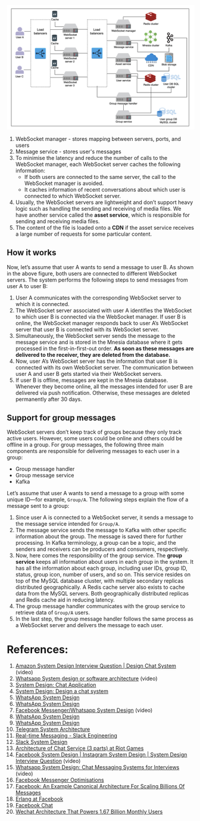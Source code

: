 
![](../../../_Attachments/Pasted%20image%2020240128142009.png)

1. WebSocket manager - stores mapping between servers, ports, and users
2. Message service - stores user's messages
3. To minimise the latency and reduce the number of calls to the WebSocket manager, each WebSocket server caches the following information:
	- If both users are connected to the same server, the call to the WebSocket manager is avoided.
	- It caches information of recent conversations about which user is connected to which WebSocket server.
4. Usually, the WebSocket servers are lightweight and don’t support heavy logic such as handling the sending and receiving of media files. We have another service called the **asset service**, which is responsible for sending and receiving media files.
5. The content of the file is loaded onto a **CDN** if the asset service receives a large number of requests for some particular content.

## How it works

Now, let’s assume that user A wants to send a message to user B. As shown in the above figure, both users are connected to different WebSocket servers. The system performs the following steps to send messages from user A to user B:

1. User A communicates with the corresponding WebSocket server to which it is connected.
2. The WebSocket server associated with user A identifies the WebSocket to which user B is connected via the WebSocket manager. If user B is online, the WebSocket manager responds back to user A’s WebSocket server that user B is connected with its WebSocket server.
3. Simultaneously, the WebSocket server sends the message to the message service and is stored in the Mnesia database where it gets processed in the first-in-first-out order. **As soon as these messages are delivered to the receiver, they are deleted from the database.**
4. Now, user A’s WebSocket server has the information that user B is connected with its own WebSocket server. The communication between user A and user B gets started via their WebSocket servers.
5. If user B is offline, messages are kept in the Mnesia database. Whenever they become online, all the messages intended for user B are delivered via push notification. Otherwise, these messages are deleted permanently after 30 days.

## Support for group messages

WebSocket servers don’t keep track of groups because they only track active users. However, some users could be online and others could be offline in a group. For group messages, the following three main components are responsible for delivering messages to each user in a group:
- Group message handler
- Group message service
- Kafka

Let’s assume that user A wants to send a message to a group with some unique ID—for example, `Group/A`. The following steps explain the flow of a message sent to a group:

1. Since user A is connected to a WebSocket server, it sends a message to the message service intended for `Group/A`.
2. The message service sends the message to Kafka with other specific information about the group. The message is saved there for further processing. In Kafka terminology, a group can be a topic, and the senders and receivers can be producers and consumers, respectively.
3. Now, here comes the responsibility of the group service. The **group service** keeps all information about users in each group in the system. It has all the information about each group, including user IDs, group ID, status, group icon, number of users, and so on. This service resides on top of the MySQL database cluster, with multiple secondary replicas distributed geographically. A Redis cache server also exists to cache data from the MySQL servers. Both geographically distributed replicas and Redis cache aid in reducing latency.
4. The group message handler communicates with the group service to retrieve data of `Group/A` users.
5. In the last step, the group message handler follows the same process as a WebSocket server and delivers the message to each user.

# References:

1. [Amazon System Design Interview Question | Design Chat System](https://www.youtube.com/watch?v=FqpEKEfForY&list=PLOAph0xkZvSuqy8yq_0D6NEABhmSTRYrN&index=9) (video)
2. [Whatsapp System design or software architecture](https://www.youtube.com/watch?v=L7LtmfFYjc4&list=PLkQkbY7JNJuBoTemzQfjym0sqbOHt5fnV&index=9) (video)
3. [System Design: Chat Application](https://medium.com/@m.romaniiuk/system-design-chat-application-1d6fbf21b372)
4. [System Design: Design a chat system](https://medium.com/@ishwarya1011.hidkimath/system-design-design-a-chat-system-e0056fb093d1)
5. [WhatsApp System Design](https://jinlow.medium.com/whatsapp-system-design-3750ef4d8b80)
6. [WhatsApp System Design](https://medium.com/@karan99/system-design-whatsapp-791c6c201161)
7. [Facebook Messenger/Whatsapp System Design](https://www.youtube.com/watch?v=RjQjbJ2UJDg) (video)
8. [WhatsApp System Design](https://levelup.gitconnected.com/whatsapp-system-design-14f0fbc1c1f5)
9. [WhatsApp System Design](https://jinlow.medium.com/whatsapp-system-design-3750ef4d8b80)
10. [Telegram System Architecture](https://interviewnoodle.com/telegram-system-architecture-ddf9f7d358de)
11. [Real-time Messaging - Slack Engineering](https://slack.engineering/real-time-messaging/)
12. [Slack System Design](https://faun.pub/slack-system-design-ce91167a8cc7)
13. [Architecture of Chat Service (3 parts) at Riot Games](https://engineering.riotgames.com/news/chat-service-architecture-persistence)
14. [Facebook System Design | Instagram System Design | System Design Interview Question](https://www.youtube.com/watch?v=9-hjBGxuiEs) (video)
15. [Whatsapp System Design: Chat Messaging Systems for Interviews](https://www.youtube.com/watch?v=vvhC64hQZMk&list=PLMCXHnjXnTnvo6alSjVkgxV-VH6EPyvoX&index=9) (video)
16. [Facebook Messenger Optimisations](https://spectrum.ieee.org/how-facebooks-software-engineers-prepare-messenger-for-new-years-eve)
17. [Facebook: An Example Canonical Architecture For Scaling Billions Of Messages](http://highscalability.com/blog/2011/5/17/facebook-an-example-canonical-architecture-for-scaling-billi.html)
18. [Erlang at Facebook](http://www.erlang-factory.com/upload/presentations/31/EugeneLetuchy-ErlangatFacebook.pdf)
19. [Facebook Chat](https://www.facebook.com/note.php?note_id=14218138919&id=9445547199&index=0)
20. [Wechat Architecture That Powers 1.67 Billion Monthly Users](https://newsletter.systemdesign.one/p/chat-application-architecture?utm_source=substack&publication_id=1511845&post_id=137935794&utm_medium=email&utm_content=share&utm_campaign=email-share&triggerShare=true&isFreemail=true&r=1vxw4z)